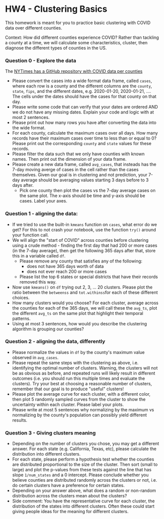 # HW4 - Clustering Basics

This homework is meant for you to practice basic clustering with COVID data over different counties.

Context: How did different counties experience COVID? Rather than tackling a county at a time, we will calculate some characteristics, cluster, then diagnose the different types of counties in the US.

### Question 0 - Explore the data

The [NYTimes has a GitHub repository with COVID data per counties](https://github.com/nytimes/covid-19-data/blob/master/us-counties.csv)

- Please convert the cases into a wide format data frame, called `cases`, where each row is a county and the different columns are the `county`, `state`, `fips`, and the different dates, e.g. 2020-01-20, 2020-01-21, .... The cells under the dates should have the cases for that county on that day.
- Please write some code that can verify that your dates are ordered AND we do not have any missing dates. Explain your code and logic with at most 2 sentences.
- Please print out how many rows you have after converting the data into the wide format.
- For each county, calculate the maximum cases over all days. How many records have their maximum cases over time to less than or equal to 0? Please print out the corresponding `county` and `state` values for these records.
- Please filter the data such that we only have counties with known names. Then print out the dimension of your data frame.
- Please create a new data frame, called `avg_cases`, that insteads has the 7-day moving averge of cases in the cell rather than the cases themselves. Given our goal is in clustering and not prediction, your 7-day average should be averaging values starting 3 days before to 3 days after.
  - Pick one county then plot the cases vs the 7-day average cases on the same plot. The x-axis should be time and y-axis should be cases. Label your axes.

### Question 1 - aligning the data:

- If we tried to use the built-in `kmeans` function on `cases`, what error do we get? For this to not crash your notebook, use the function `try()` around your function call.
- We will align the "start of COVID" across counties before clustering using a crude method - finding the first day that had 200 or more cases (in the 7-day average), then get the following 365 days after that, store this in a variable called `df`.
  - Please remove any county that satisfies any of the following:
    - does not have 365 days worth of data
    - does not ever reach 200 or more cases
  - Please list the top 6 states or special districts that have their records removed this way.
- Now use `kmeans()` on `df` trying out 2, 3, ... 20 clusters. Please plot the ratio between the `betweenss` and `tot.withinss`for each of these different choices.
- How many clusters would you choose? For each cluster, average across the counties for each of the 365 days, we will call these the `avg_ts`, plot the different `avg_ts` on the same plot that highlight their temporal patterns.
- Using at most 3 sentences, how would you describe the clustering algorithm is grouping our counties?


### Question 2 - aligning the data, differently

- Please normalize the values in `df` by the county's maximum value observed in `avg_cases`.
- Please repeat the same steps with the clustering as above, i.e. identifying the optimal number of clusters. Warning, the clusters will not be as obvious as before, and repeated runs will likely result in different outcomes (i.e. you should run this multiple times and evaluate the clusters). Try your best at choosing a reasonable number of clusters, remember that our goal is to produce "useful" clusters!
- Please plot the average curve for each cluster, with a different color, then plot 5 randomly sampled curves from the cluster to show the uncertainty within each cluster. Please label your plots.
- Please write at most 5 sentences why normalizing by the maximum vs normalizing by the county's population can possibly yield different results.

### Question 3 - Giving clusters meaning

- Depending on the number of clusters you chose, you may get a different answer. For each state (e.g. California, Texas, etc), please calculate the distribution into different clusters.
- For each state, please perform a hypothesis test whether the counties are distributed proportional to the size of the cluster. Then sort (small to large) and plot the p-values from these tests against the line that has slope `1/num_states` and a 0 intercept. Please conclude whether you believe counties are distributed randomly across the clusters or not, i.e. do certain clusters have a preference for certain states.
- Depending on your answer above, what does a random or non-random distribution across the clusters mean about the clusters?
- Side comment: You have the representative curve for each cluster, the distribution of the states into different clusters. Often these could start giving people ideas for the meaning for different clusters.
